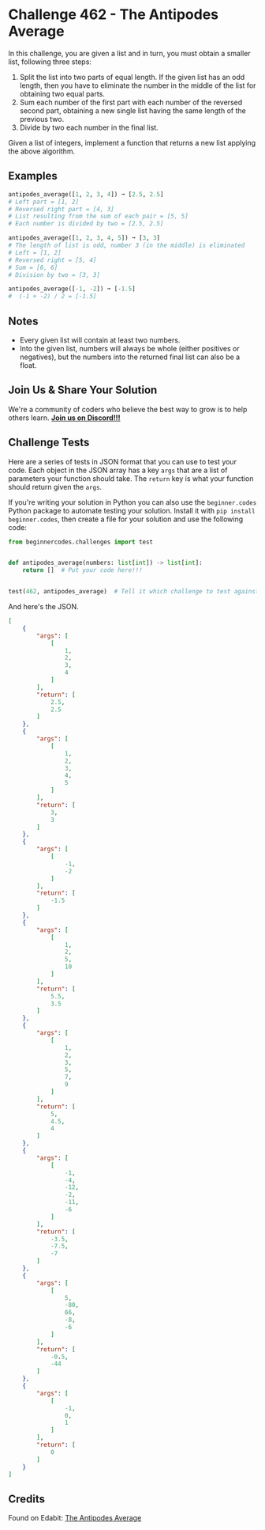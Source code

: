# Challenge 462 - The Antipodes Average

In this challenge, you are given a list and in turn, you must obtain a smaller list, following three steps:

1. Split the list into two parts of equal length. If the given list has an odd length, then you have to eliminate the number in the middle of the list for obtaining two equal parts.
2. Sum each number of the first part with each number of the reversed second part, obtaining a new single list having the same length of the previous two.
3. Divide by two each number in the final list.

Given a list of integers, implement a function that returns a new list applying the above algorithm.

## Examples
```python
antipodes_average([1, 2, 3, 4]) ➞ [2.5, 2.5]
# Left part = [1, 2]
# Reversed right part = [4, 3]
# List resulting from the sum of each pair = [5, 5]
# Each number is divided by two = [2.5, 2.5]

antipodes_average([1, 2, 3, 4, 5]) ➞ [3, 3]
# The length of list is odd, number 3 (in the middle) is eliminated
# Left = [1, 2]
# Reversed right = [5, 4]
# Sum = [6, 6]
# Division by two = [3, 3]

antipodes_average([-1, -2]) ➞ [-1.5]
#  (-1 + -2) / 2 = [-1.5]
```
## Notes

- Every given list will contain at least two numbers.
- Into the given list, numbers will always be whole (either positives or negatives), but the numbers into the returned final list can also be a float.

## Join Us & Share Your Solution

We're a community of coders who believe the best way to grow is to help others learn. **[Join us on Discord!!!](https://discord.gg/sfHykntuGy)**

## Challenge Tests

Here are a series of tests in JSON format that you can use to test your code. Each object in the JSON array has a key `args` that are a list of parameters your function should take. The `return` key is what your function should return given the `args`. 

If you're writing your solution in Python you can also use the `beginner.codes` Python package to automate testing your solution. Install it with `pip install beginner.codes`, then create a file for your solution and use the following code:
```python
from beginnercodes.challenges import test


def antipodes_average(numbers: list[int]) -> list[int]:
    return []  # Put your code here!!!


test(462, antipodes_average)  # Tell it which challenge to test against
```
And here's the JSON.
```json
[
    {
        "args": [
            [
                1,
                2,
                3,
                4
            ]
        ],
        "return": [
            2.5,
            2.5
        ]
    },
    {
        "args": [
            [
                1,
                2,
                3,
                4,
                5
            ]
        ],
        "return": [
            3,
            3
        ]
    },
    {
        "args": [
            [
                -1,
                -2
            ]
        ],
        "return": [
            -1.5
        ]
    },
    {
        "args": [
            [
                1,
                2,
                5,
                10
            ]
        ],
        "return": [
            5.5,
            3.5
        ]
    },
    {
        "args": [
            [
                1,
                2,
                3,
                5,
                7,
                9
            ]
        ],
        "return": [
            5,
            4.5,
            4
        ]
    },
    {
        "args": [
            [
                -1,
                -4,
                -12,
                -2,
                -11,
                -6
            ]
        ],
        "return": [
            -3.5,
            -7.5,
            -7
        ]
    },
    {
        "args": [
            [
                5,
                -80,
                66,
                -8,
                -6
            ]
        ],
        "return": [
            -0.5,
            -44
        ]
    },
    {
        "args": [
            [
                -1,
                0,
                1
            ]
        ],
        "return": [
            0
        ]
    }
]
```
## Credits

Found on Edabit: [The Antipodes Average](https://edabit.com/challenge/oF8T7Apf7jfagC4fD)

